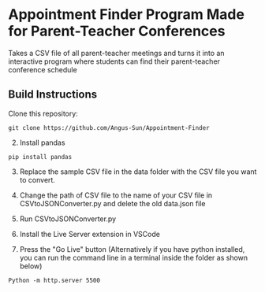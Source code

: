 # Appointment Finder Program Made for Parent-Teacher Conferences
Takes a CSV file of all parent-teacher meetings and turns it into an interactive program where students can find their parent-teacher conference schedule

## Build Instructions

Clone this repository:
```
git clone https://github.com/Angus-Sun/Appointment-Finder
```

2. Install pandas

```
pip install pandas
```
3. Replace the sample CSV file in the data folder with the CSV file you want to convert.

4. Change the path of CSV file to the name of your CSV file in CSVtoJSONConverter.py and delete the old data.json file
  
5. Run CSVtoJSONConverter.py
   
6. Install the Live Server extension in VSCode
   
7. Press the "Go Live" button (Alternatively if you have python installed, you can run the command line in a terminal inside the folder as shown below)

```
Python -m http.server 5500
```
